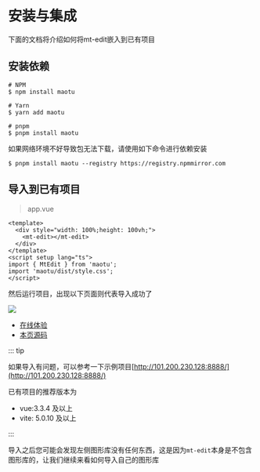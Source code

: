 # 安装与集成

下面的文档将介绍如何将mt-edit嵌入到已有项目



## 安装依赖

```shell
# NPM
$ npm install maotu

# Yarn
$ yarn add maotu

# pnpm
$ pnpm install maotu
```

如果网络环境不好导致包无法下载，请使用如下命令进行依赖安装

```shell
$ pnpm install maotu --registry https://registry.npmmirror.com
```

## 导入到已有项目

> app.vue

```vue
<template>
  <div style="width: 100%;height: 100vh;">
    <mt-edit></mt-edit>
  </div>
</template>
<script setup lang="ts">
import { MtEdit } from 'maotu';
import 'maotu/dist/style.css';
</script>
```
然后运行项目，出现以下页面则代表导入成功了

![](/get-started-quickly/install.png)
- [在线体验](/demo/get-started-quickly/install.md)
- [本页源码](https://github.com/yaolunmao/maotu-docs/blob/main/demo/get-started-quickly/install.vue)

::: tip

如果导入有问题，可以参考一下示例项目[http://101.200.230.128:8888/](http://101.200.230.128:8888/)

已有项目的推荐版本为

- vue:3.3.4 及以上
- vite: 5.0.10 及以上

:::

导入之后您可能会发现左侧图形库没有任何东西，这是因为`mt-edit`本身是不包含图形库的，让我们继续来看如何导入自己的图形库
